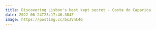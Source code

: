 ```yaml
---
title: Discovering Lisbon's best kept secret - Costa do Caparica
date: 2022-06-24T23:17:46.304Z
image: https://postimg.cc/bsJVnC4G
---
```

